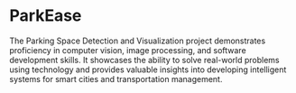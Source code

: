 # ParkEase
The Parking Space Detection and Visualization project demonstrates proficiency in computer vision, image processing, and software development skills. It showcases the ability to solve real-world problems using technology and provides valuable insights into developing intelligent systems for smart cities and transportation management.
